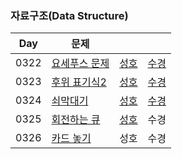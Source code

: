 ### 자료구조(Data Structure)

| Day  | 문제                                                  |                             |                               |
| ---- | ----------------------------------------------------- |-----------------------------| ----------------------------- |
| 0322 | [요세푸스 문제](https://www.acmicpc.net/problem/1158) | [성호](0322/1158_0322_sh.kt)  | [수경](0322/1158_0322_sk.js)  |
| 0323 | [후위 표기식2](https://www.acmicpc.net/problem/1935)  | [성호](0323/1935_0323_sh.kt)  | [수경](0323/1935_0323_sk.js)  |
| 0324 | [쇠막대기](https://www.acmicpc.net/problem/10799)     | [성호](0324/10799_0324_sh.kt) | [수경](0324/10799_0324_sk.js) |
| 0325 | [회전하는 큐](https://www.acmicpc.net/problem/1021)   | [성호](0325/1021_0325_sh.kt)  | 수경                          |
| 0326 | [카드 놓기](https://www.acmicpc.net/problem/18115)    | 성호                          | 수경                          |

